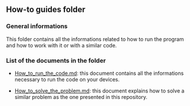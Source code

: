 ## How-to guides folder
### General informations
This folder contains all the informations related to how to run the program and how to work with it or with a similar code.

### List of the documents in the folder
- [How_to_run_the_code.md](https://github.com/JustWhit3/Software_and_Computing_program/blob/master/How-to%20guides/How_to_run_the_code.md): this document contains all the informations necessary to run the code on your devices.

- [How_to_solve_the_problem.md](https://github.com/JustWhit3/Software_and_Computing_program/blob/master/How-to%20guides/How_to_solve_the_problem.md): this document explains how to solve a similar problem as the one presented in this repository.
